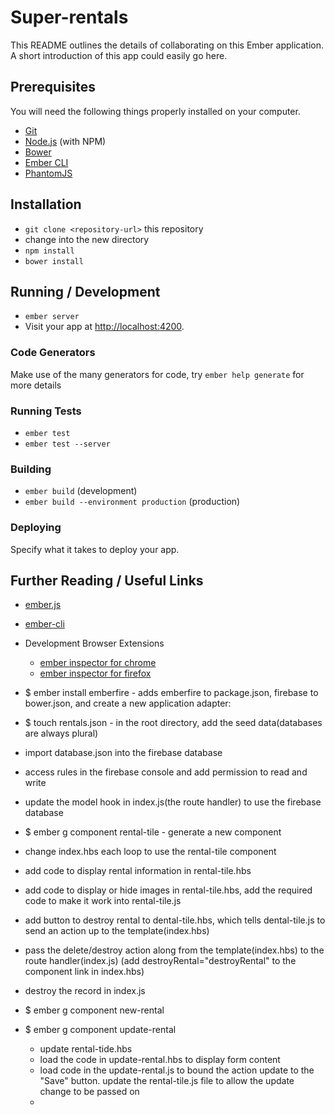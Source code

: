 # Super-rentals

This README outlines the details of collaborating on this Ember application.
A short introduction of this app could easily go here.

## Prerequisites

You will need the following things properly installed on your computer.

* [Git](http://git-scm.com/)
* [Node.js](http://nodejs.org/) (with NPM)
* [Bower](http://bower.io/)
* [Ember CLI](http://ember-cli.com/)
* [PhantomJS](http://phantomjs.org/)

## Installation

* `git clone <repository-url>` this repository
* change into the new directory
* `npm install`
* `bower install`

## Running / Development

* `ember server`
* Visit your app at [http://localhost:4200](http://localhost:4200).

### Code Generators

Make use of the many generators for code, try `ember help generate` for more details

### Running Tests

* `ember test`
* `ember test --server`

### Building

* `ember build` (development)
* `ember build --environment production` (production)

### Deploying

Specify what it takes to deploy your app.

## Further Reading / Useful Links

* [ember.js](http://emberjs.com/)
* [ember-cli](http://ember-cli.com/)
* Development Browser Extensions
  * [ember inspector for chrome](https://chrome.google.com/webstore/detail/ember-inspector/bmdblncegkenkacieihfhpjfppoconhi)
  * [ember inspector for firefox](https://addons.mozilla.org/en-US/firefox/addon/ember-inspector/)



* $ ember install emberfire - adds emberfire to package.json, firebase to bower.json, and create a new application adapter:
* $ touch rentals.json - in the root directory, add the seed data(databases are always plural)
* import database.json into the firebase database
* access rules in the firebase console and add permission to read and write
* update the model hook in index.js(the route handler) to use the firebase database
* $ ember g component rental-tile - generate a new component
* change index.hbs each loop to use the rental-tile component
* add code to display rental information in rental-tile.hbs
* add code to display or hide images in rental-tile.hbs, add the required code to make it work into rental-tile.js
* add button to destroy rental to dental-tile.hbs, which tells dental-tile.js to send an action up to the template(index.hbs)
* pass the delete/destroy action along from the template(index.hbs) to the route handler(index.js) (add destroyRental="destroyRental" to the component link in index.hbs)
* destroy the record in index.js
* $ ember g component new-rental

* $ ember g component update-rental
  - update rental-tide.hbs
  - load the code in update-rental.hbs to display form content
  - load code in the update-rental.js to bound the action update to the "Save" button.
  update the rental-tile.js file to allow the update change to be passed on
  -

